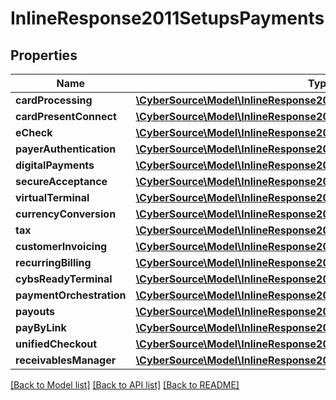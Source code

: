 # InlineResponse2011SetupsPayments

## Properties
Name | Type | Description | Notes
------------ | ------------- | ------------- | -------------
**cardProcessing** | [**\CyberSource\Model\InlineResponse2011SetupsPaymentsCardProcessing**](InlineResponse2011SetupsPaymentsCardProcessing.md) |  | [optional] 
**cardPresentConnect** | [**\CyberSource\Model\InlineResponse2011SetupsPaymentsCardProcessing**](InlineResponse2011SetupsPaymentsCardProcessing.md) |  | [optional] 
**eCheck** | [**\CyberSource\Model\InlineResponse2011SetupsPaymentsCardProcessing**](InlineResponse2011SetupsPaymentsCardProcessing.md) |  | [optional] 
**payerAuthentication** | [**\CyberSource\Model\InlineResponse2011SetupsPaymentsCardProcessing**](InlineResponse2011SetupsPaymentsCardProcessing.md) |  | [optional] 
**digitalPayments** | [**\CyberSource\Model\InlineResponse2011SetupsPaymentsDigitalPayments**](InlineResponse2011SetupsPaymentsDigitalPayments.md) |  | [optional] 
**secureAcceptance** | [**\CyberSource\Model\InlineResponse2011SetupsPaymentsCardProcessing**](InlineResponse2011SetupsPaymentsCardProcessing.md) |  | [optional] 
**virtualTerminal** | [**\CyberSource\Model\InlineResponse2011SetupsPaymentsCardProcessing**](InlineResponse2011SetupsPaymentsCardProcessing.md) |  | [optional] 
**currencyConversion** | [**\CyberSource\Model\InlineResponse2011SetupsPaymentsCardProcessing**](InlineResponse2011SetupsPaymentsCardProcessing.md) |  | [optional] 
**tax** | [**\CyberSource\Model\InlineResponse2011SetupsPaymentsDigitalPayments**](InlineResponse2011SetupsPaymentsDigitalPayments.md) |  | [optional] 
**customerInvoicing** | [**\CyberSource\Model\InlineResponse2011SetupsPaymentsDigitalPayments**](InlineResponse2011SetupsPaymentsDigitalPayments.md) |  | [optional] 
**recurringBilling** | [**\CyberSource\Model\InlineResponse2011SetupsPaymentsCardProcessing**](InlineResponse2011SetupsPaymentsCardProcessing.md) |  | [optional] 
**cybsReadyTerminal** | [**\CyberSource\Model\InlineResponse2011SetupsPaymentsCardProcessing**](InlineResponse2011SetupsPaymentsCardProcessing.md) |  | [optional] 
**paymentOrchestration** | [**\CyberSource\Model\InlineResponse2011SetupsPaymentsDigitalPayments**](InlineResponse2011SetupsPaymentsDigitalPayments.md) |  | [optional] 
**payouts** | [**\CyberSource\Model\InlineResponse2011SetupsPaymentsCardProcessing**](InlineResponse2011SetupsPaymentsCardProcessing.md) |  | [optional] 
**payByLink** | [**\CyberSource\Model\InlineResponse2011SetupsPaymentsDigitalPayments**](InlineResponse2011SetupsPaymentsDigitalPayments.md) |  | [optional] 
**unifiedCheckout** | [**\CyberSource\Model\InlineResponse2011SetupsPaymentsDigitalPayments**](InlineResponse2011SetupsPaymentsDigitalPayments.md) |  | [optional] 
**receivablesManager** | [**\CyberSource\Model\InlineResponse2011SetupsPaymentsDigitalPayments**](InlineResponse2011SetupsPaymentsDigitalPayments.md) |  | [optional] 

[[Back to Model list]](../README.md#documentation-for-models) [[Back to API list]](../README.md#documentation-for-api-endpoints) [[Back to README]](../README.md)


